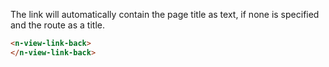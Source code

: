 
The link will automatically contain the page title as text, if none is specified and the route as a title.

```html
<n-view-link-back>
</n-view-link-back>
```